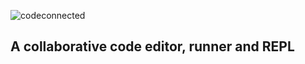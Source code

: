 ![codeconnected](https://user-images.githubusercontent.com/54257961/195213021-b774d384-d18e-43a2-8dd6-36a2189eb67c.png)

## A collaborative code editor, runner and REPL


